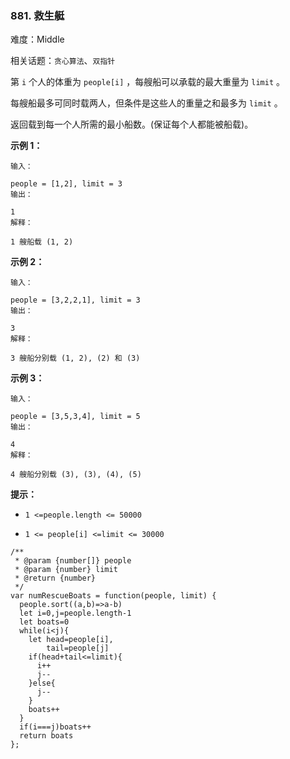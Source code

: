 ### 881. 救生艇

难度：Middle

相关话题：`贪心算法`、`双指针`

第 `i` 个人的体重为 `people[i]` ，每艘船可以承载的最大重量为 `limit` 。



每艘船最多可同时载两人，但条件是这些人的重量之和最多为 `limit` 。



返回载到每一个人所需的最小船数。(保证每个人都能被船载)。







**示例 1：** 





```
输入：

people = [1,2], limit = 3
输出：

1
解释：

1 艘船载 (1, 2)

```


**示例 2：** 





```
输入：

people = [3,2,2,1], limit = 3
输出：

3
解释：

3 艘船分别载 (1, 2), (2) 和 (3)

```


**示例 3：** 





```
输入：

people = [3,5,3,4], limit = 5
输出：

4
解释：

4 艘船分别载 (3), (3), (4), (5)
```


**提示：** 




* `1 <=people.length <= 50000`

* `1 <= people[i] <=limit <= 30000`






```
/**
 * @param {number[]} people
 * @param {number} limit
 * @return {number}
 */
var numRescueBoats = function(people, limit) {
  people.sort((a,b)=>a-b)
  let i=0,j=people.length-1
  let boats=0
  while(i<j){
    let head=people[i],
        tail=people[j]
    if(head+tail<=limit){
      i++
      j--
    }else{
      j--
    }
    boats++
  }
  if(i===j)boats++
  return boats
};



```

